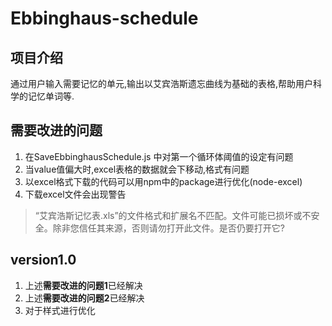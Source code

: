 # Ebbinghaus-schedule
## 项目介绍
通过用户输入需要记忆的单元,输出以艾宾浩斯遗忘曲线为基础的表格,帮助用户科学的记忆单词等.
## 需要改进的问题
1. 在SaveEbbinghausSchedule.js 中对第一个循环体阈值的设定有问题
2. 当value值偏大时,excel表格的数据就会下移动,格式有问题
3. 以excel格式下载的代码可以用npm中的package进行优化(node-excel)
4. 下载excel文件会出现警告
> “艾宾浩斯记忆表.xls”的文件格式和扩展名不匹配。文件可能已损坏或不安全。除非您信任其来源，否则请勿打开此文件。是否仍要打开它?
## version1.0
1. 上述**需要改进的问题1**已经解决
2. 上述**需要改进的问题2**已经解决
3. 对于样式进行优化

